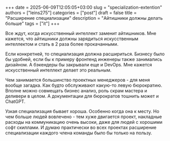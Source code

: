 +++ 
date        = 2025-06-09T12:05:05+03:00
slug        = "specialization-extention"
authors     = ["leins275"]
categories  = ["post"]
draft       = false
title       = "Расширение специализации"
description = "Айтишники должны делать больше"
tags        = ["it"]
+++

Все ждут, когда искусственный интеллект заменит айтишников. Мне кажется, что айтишники должны зарядиться искусственным интеллектом и стать в 2 раза более прокачанными. 

Если конкретней, то специализация должна расшириться. Бизнесу было бы удобней, если бы к примеру фронтенд инженеры также занимались дизайном. А бэкендеры бы закрывали еще и DevOps. Мне кажется искусственный интеллект делает это реальным. 

Чем занимается большинство проектных менеджеров - для меня вообще загадка. Как будто обслуживают какую-то левую бюрократию. Вполне можно совмещать бизнес анализ, роль скрам мастера и деливери в целом. А документации для бюрократов тошнить может и ChatGPT. 

Узкая специализация бывает хороша. Особенно когда она к месту. Но чем больше людей вовлечено - тем хуже двигается проект, накладные расходы на коммуникацию очень высоки, даже для людей с хорошими софт скиллами. И думаю практически во всех проектах расширение специализации каждого члена команды было бы только на пользу.